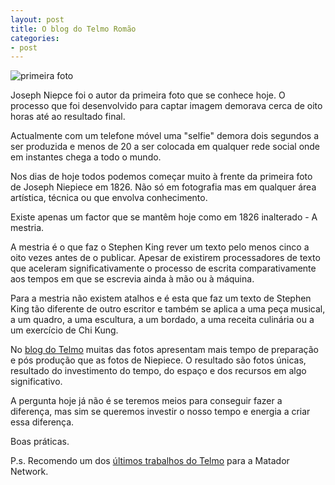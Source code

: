 ```yaml
---
layout: post
title: O blog do Telmo Romão
categories:
- post
---
```

![primeira foto](https://cdn.tutsplus.com/photo/uploads/legacy/175_historypart1/3.jpg)

Joseph Niepce foi o autor da primeira foto que se conhece hoje. O processo que foi desenvolvido para captar imagem demorava cerca de oito horas até ao resultado final. 

Actualmente com um telefone móvel uma "selfie" demora dois segundos a ser produzida e menos de 20 a ser colocada em qualquer rede social onde em instantes chega a todo o mundo. 

Nos dias de hoje todos podemos começar muito à frente da primeira foto de Joseph Niepiece em 1826. Não só em fotografia mas em qualquer área artística, técnica ou que envolva conhecimento. 

Existe apenas um factor que se mantêm hoje como em 1826 inalterado - A mestria.

A mestria é o que faz o Stephen King rever um texto pelo menos cinco a oito vezes antes de o publicar. Apesar de existirem processadores de texto que aceleram significativamente o processo de escrita comparativamente aos tempos em que se escrevia ainda à mão ou à máquina.   

Para a mestria não existem atalhos e é esta que faz um texto de Stephen King tão diferente de outro escritor e também se aplica a uma peça musical, a um quadro, a uma escultura, a um bordado, a uma receita culinária ou a um exercício de Chi Kung. 

No [blog do Telmo](http://lightwalking.ruiromao.com/) muitas das fotos apresentam mais tempo de preparação e pós produção que as fotos de Niepiece. O resultado são fotos únicas, resultado do investimento do tempo, do espaço e dos recursos em algo significativo. 

A pergunta hoje já não é se teremos meios para conseguir fazer a diferença, mas sim se queremos investir o nosso tempo e energia a criar essa diferença.

Boas práticas. 

P.s. Recomendo um dos [últimos trabalhos do Telmo](http://matadornetwork.com/br/fotos-lisboa-invadida-por-mascaras-diabolicas/) para a Matador Network.
